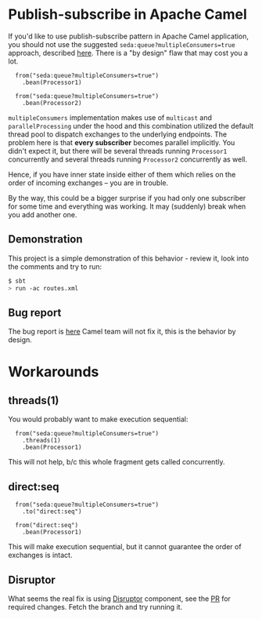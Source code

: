 # Publish-subscribe in Apache Camel

If you'd like to use publish-subscribe pattern in Apache Camel application, you should not
use the suggested `seda:queue?multipleConsumers=true` approach, described
[here](http://camel.apache.org/seda#SEDA-UsingmultipleConsumers). There is a "by design" flaw
that may cost you a lot.

```
  from("seda:queue?multipleConsumers=true")
    .bean(Processor1)

  from("seda:queue?multipleConsumers=true")
    .bean(Processor2)
```

`multipleConsumers` implementation makes use of `multicast` and `parallelProcessing` under the hood
and this combination utilized the default thread pool to dispatch exchanges to the underlying endpoints.
The problem here is that **every subscriber** becomes parallel implicitly. You didn't expect it, but
there will be several threads running `Processor1` concurrently and several threads running `Processor2`
concurrently as well.

Hence, if you have inner state inside either of them which relies on the order of incoming exchanges –
you are in trouble.

By the way, this could be a bigger surprise if you had only one subscriber for some time and everything
was working. It may (suddenly) break when you add another one.

## Demonstration

This project is a simple demonstration of this behavior - review it, look into the comments and try to run:

```sh
$ sbt
> run -ac routes.xml
```

## Bug report

The bug report is [here](https://issues.apache.org/jira/browse/CAMEL-7302) Camel team will not fix it, this
is the behavior by design.

# Workarounds

## threads(1)

You would probably want to make execution sequential:

```
  from("seda:queue?multipleConsumers=true")
    .threads(1)
    .bean(Processor1)
```

This will not help, b/c this whole fragment gets called concurrently.

## direct:seq

```
  from("seda:queue?multipleConsumers=true")
    .to("direct:seq")

  from("direct:seq")
    .bean(Processor1)
```

This will make execution sequential, but it cannot guarantee the order of exchanges is intact.

## Disruptor

What seems the real fix is using [Disruptor](https://camel.apache.org/disruptor.html) component, see the
[PR](https://github.com/alaz/camel-pubsub/pull/1) for required changes. Fetch the branch and try running it.